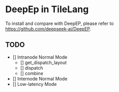 # DeepEp in TileLang

To install and compare with DeepEP, please refer to https://github.com/deepseek-ai/DeepEP.

## TODO
- [] Intranode Normal Mode
    - [] get_dispatch_layout
    - [] dispatch
    - [] combine
- [] Internode Normal Mode
- [] Low-latency Mode